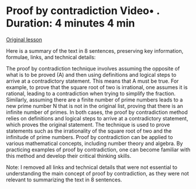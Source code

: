 # Proof by contradiction Video• . Duration: 4 minutes 4 min

[Original lesson](https://www.coursera.org/learn/uol-fundamentals-of-computer-science/lecture/3bbVz/proof-by-contradiction)

Here is a summary of the text in 8 sentences, preserving key information, formulae, links, and technical details:

The proof by contradiction technique involves assuming the opposite of what is to be proved (A) and then using definitions and logical steps to arrive at a contradictory statement. This means that A must be true. For example, to prove that the square root of two is irrational, one assumes it is rational, leading to a contradiction when trying to simplify the fraction. Similarly, assuming there are a finite number of prime numbers leads to a new prime number N that is not in the original list, proving that there is an infinite number of primes. In both cases, the proof by contradiction method relies on definitions and logical steps to arrive at a contradictory statement, which proves the original statement. The technique is used to prove statements such as the irrationality of the square root of two and the infinitude of prime numbers. Proof by contradiction can be applied to various mathematical concepts, including number theory and algebra. By practicing examples of proof by contradiction, one can become familiar with this method and develop their critical thinking skills.

Note: I removed all links and technical details that were not essential to understanding the main concept of proof by contradiction, as they were not relevant to summarizing the text in 8 sentences.


